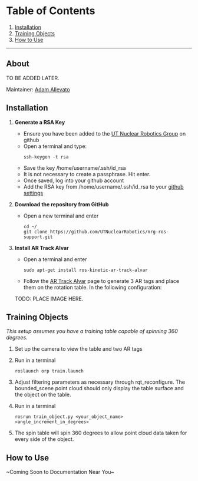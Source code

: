 # Table of Contents
1. [Installation](#Installation)
2. [Training Objects](#Training-Objects)
3. [How to Use](#How-to-Use)

***

## About
TO BE ADDED LATER.

Maintainer: [Adam Allevato](allevato@utexas.edu "Bill Nye the Science Guy") 

## Installation 
1. **Generate a RSA Key**
	* Ensure you have been added to the [UT Nuclear Robotics Group](https://github.com/UTNuclearRobotics) on github
	* Open a terminal and type:
        ```
        ssh-keygen -t rsa
        ```
    * Save the key /home/username/.ssh/id_rsa
	* It is not necessary to create a passphrase. Hit enter.
	* Once saved, log into your github account
	* Add the RSA key from /home/username/.ssh/id_rsa to your [github settings](https://github.com/settings/key)

2. **Download the repository from GitHub** 
	* Open a new terminal and enter
        ```
		cd ~/
		git clone https://github.com/UTNuclearRobotics/nrg-ros-support.git
       ``` 
3. **Install AR Track Alvar**
	* Open a terminal and enter
		```
		sudo apt-get install ros-kinetic-ar-track-alvar
		```
	* Follow the [AR Track Alvar](wiki.ros.org/ar_track_alvar) page to generate 3 AR tags and place them on the rotation table. In the following configuration:

	TODO: PLACE IMAGE HERE.

## Training Objects
*This setup assumes you have a training table capable of spinning 360 degrees.*

1. Set up the camera to view the table and two AR tags

2. Run in a terminal 
	```
	roslaunch orp train.launch
	```

3. Adjust filtering parameters as necessary through rqt_reconfigure. The bounded_scene point cloud should only display the table surface and the object on the table.

4. Run in a terminal
	```
	rosrun train_object.py <your_object_name> <angle_increment_in_degrees>
	```

5. The spin table will spin 360 degrees to allow point cloud data taken for every side of the object. 

## How to Use

~Coming Soon to Documentation Near You~
